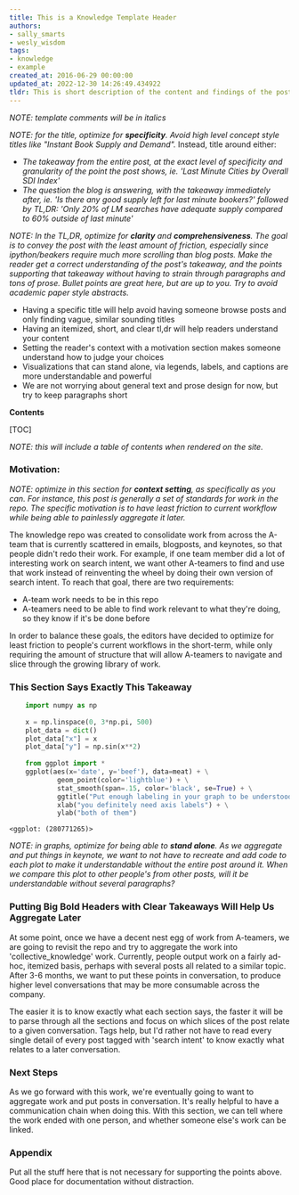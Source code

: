 ```yaml
---
title: This is a Knowledge Template Header
authors:
- sally_smarts
- wesly_wisdom
tags:
- knowledge
- example
created_at: 2016-06-29 00:00:00
updated_at: 2022-12-30 14:26:49.434922
tldr: This is short description of the content and findings of the post.
---
```


*NOTE: template comments will be in italics*

*NOTE: for the title, optimize for **specificity**. Avoid high level concept
style titles like "Instant Book Supply and Demand".* Instead, title around
either:
 - *The takeaway from the entire post, at the exact level of specificity and
granularity of the point the post shows, ie. 'Last Minute Cities by Overall SDI
Index'*
 - *The question the blog is answering, with the takeaway immediately after, ie.
'Is there any good supply left for last minute bookers?' followed by TL,DR:
'Only 20% of LM searches have adequate supply compared to 60% outside of last
minute'*

*NOTE: In the TL,DR, optimize for **clarity** and **comprehensiveness**. The
goal is to convey the post with the least amount of friction, especially since
ipython/beakers require much more scrolling than blog posts. Make the reader get
a correct understanding of the post's takeaway, and the points supporting that
takeaway without having to strain through paragraphs and tons of prose. Bullet
points are great here, but are up to you. Try to avoid academic paper style
abstracts.*

 - Having a specific title will help avoid having someone browse posts and only
finding vague, similar sounding titles
 - Having an itemized, short, and clear tl,dr will help readers understand your
content
 - Setting the reader's context with a motivation section makes someone
understand how to judge your choices
 - Visualizations that can stand alone, via legends, labels, and captions are
more understandable and powerful
 - We are not worrying about general text and prose design for now, but try to
keep paragraphs short


**Contents**

[TOC]

_NOTE: this will include a table of contents when rendered on the site._


### Motivation:

*NOTE: optimize in this section for **context setting**, as specifically as you
can. For instance, this post is generally a set of standards for work in the
repo. The specific motivation is to have least friction to current workflow
while being able to painlessly aggregate it later.*

The knowledge repo was created to consolidate work from across the A-team that
is currently scattered in emails, blogposts, and keynotes, so that people didn't
redo their work. For example, if one team member did a lot of interesting work
on search intent, we want other A-teamers to find and use that work instead of
reinventing the wheel by doing their own version of search intent. To reach that
goal, there are two requirements:

 - A-team work needs to be in this repo
 - A-teamers need to be able to find work relevant to what they're doing, so
they know if it's be done before

In order to balance these goals, the editors have decided to optimize for least
friction to people's current workflows in the short-term, while only requiring
the amount of structure that will allow A-teamers to navigate and slice through
the growing library of work.

### This Section Says Exactly This Takeaway

```python
    import numpy as np
    
    x = np.linspace(0, 3*np.pi, 500)
    plot_data = dict()
    plot_data["x"] = x
    plot_data["y"] = np.sin(x**2)
    
    from ggplot import *
    ggplot(aes(x='date', y='beef'), data=meat) + \
            geom_point(color='lightblue') + \
            stat_smooth(span=.15, color='black', se=True) + \
            ggtitle("Put enough labeling in your graph to be understood on its own") + \
            xlab("you definitely need axis labels") + \
            ylab("both of them")
```



    <ggplot: (280771265)>



*NOTE: in graphs, optimize for being able to **stand alone**. As we aggregate
and put things in keynote, we want to not have to recreate and add code to each
plot to make it understandable without the entire post around it. When we
compare this plot to other people's from other posts, will it be understandable
without several paragraphs?*

### Putting Big Bold Headers with Clear Takeaways Will Help Us Aggregate Later

At some point, once we have a decent nest egg of work from A-teamers, we are
going to revisit the repo and try to aggregate the work into
'collective_knowledge' work. Currently, people output work on a fairly ad-hoc,
itemized basis, perhaps with several posts all related to a similar topic. After
3-6 months, we want to put these points in conversation, to produce higher level
conversations that may be more consumable across the company.

The easier it is to know exactly what each section says, the faster it will be
to parse through all the sections and focus on which slices of the post relate
to a given conversation. Tags help, but I'd rather not have to read every single
detail of every post tagged with 'search intent' to know exactly what relates to
a later conversation.

### Next Steps

As we go forward with this work, we're eventually going to want to aggregate
work and put posts in conversation. It's really helpful to have a communication
chain when doing this. With this section, we can tell where the work ended with
one person, and whether someone else's work can be linked.

### Appendix

Put all the stuff here that is not necessary for supporting the points above.
Good place for documentation without distraction.